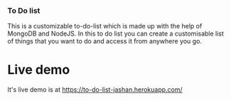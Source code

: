 ### To Do list
This is a customizable to-do-list which is made up with the help of MongoDB and NodeJS. In this to do list you can create a customisable list of things that you want to do and access it from anywhere you go.

# Live demo
It's live demo is at https://to-do-list-jashan.herokuapp.com/
